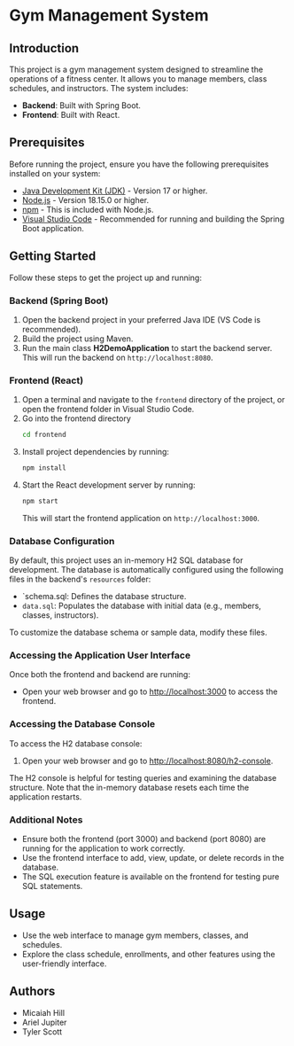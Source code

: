 
# Gym Management System

## Introduction

This project is a gym management system designed to streamline the operations of a fitness center. It allows you to manage members, class schedules, and instructors. The system includes:

- **Backend**: Built with Spring Boot.
- **Frontend**: Built with React.

## Prerequisites

Before running the project, ensure you have the following prerequisites installed on your system:

- [Java Development Kit (JDK)](https://www.oracle.com/java/technologies/javase-downloads.html) - Version 17 or higher.
- [Node.js](https://nodejs.org/) - Version 18.15.0 or higher. 
- [npm](https://www.npmjs.com/) - This is included with Node.js.
- [Visual Studio Code](https://code.visualstudio.com/download) - Recommended for running and building the Spring Boot application.

## Getting Started

Follow these steps to get the project up and running:

### Backend (Spring Boot)

1. Open the backend project in your preferred Java IDE (VS Code is recommended).
2. Build the project using Maven.
3. Run the main class **H2DemoApplication** to start the backend server. This will run the backend on `http://localhost:8080`.

### Frontend (React)

1. Open a terminal and navigate to the `frontend` directory of the project, or open the frontend folder in Visual Studio Code.
2. Go into the frontend directory
   ```bash
   cd frontend
   ```
3. Install project dependencies by running:
   ```bash
   npm install
   ```
4. Start the React development server by running:
   ```bash
   npm start
   ```
   This will start the frontend application on `http://localhost:3000`.

### Database Configuration

By default, this project uses an in-memory H2 SQL database for development. The database is automatically configured using the following files in the backend's `resources` folder:

- `schema.sql: Defines the database structure.
- `data.sql`: Populates the database with initial data (e.g., members, classes, instructors).

To customize the database schema or sample data, modify these files.

### Accessing the Application User Interface

Once both the frontend and backend are running:
- Open your web browser and go to [http://localhost:3000](http://localhost:3000) to access the frontend.

### Accessing the Database Console

To access the H2 database console:
1. Open your web browser and go to [http://localhost:8080/h2-console](http://localhost:8080/h2-console).

The H2 console is helpful for testing queries and examining the database structure. Note that the in-memory database resets each time the application restarts.

### Additional Notes

- Ensure both the frontend (port 3000) and backend (port 8080) are running for the application to work correctly.
- Use the frontend interface to add, view, update, or delete records in the database.
- The SQL execution feature is available on the frontend for testing pure SQL statements.

## Usage

- Use the web interface to manage gym members, classes, and schedules.
- Explore the class schedule, enrollments, and other features using the user-friendly interface.

## Authors

- Micaiah Hill
- Ariel Jupiter
- Tyler Scott
